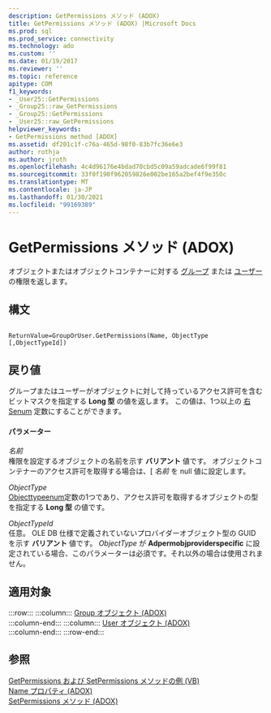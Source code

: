 ```yaml
---
description: GetPermissions メソッド (ADOX)
title: GetPermissions メソッド (ADOX) |Microsoft Docs
ms.prod: sql
ms.prod_service: connectivity
ms.technology: ado
ms.custom: ''
ms.date: 01/19/2017
ms.reviewer: ''
ms.topic: reference
apitype: COM
f1_keywords:
- _User25::GetPermissions
- _Group25::raw_GetPermissions
- _Group25::GetPermissions
- _User25::raw_GetPermissions
helpviewer_keywords:
- GetPermissions method [ADOX]
ms.assetid: df201c1f-c76a-465d-98f0-83b7fc36e6e3
author: rothja
ms.author: jroth
ms.openlocfilehash: 4c4d96176e4bdad70cbd5c09a59adcade6f99f81
ms.sourcegitcommit: 33f0f190f962059826e002be165a2bef4f9e350c
ms.translationtype: MT
ms.contentlocale: ja-JP
ms.lasthandoff: 01/30/2021
ms.locfileid: "99169389"
---
```

# <a name="getpermissions-method-adox"></a>GetPermissions メソッド (ADOX)
オブジェクトまたはオブジェクトコンテナーに対する [グループ](./group-object-adox.md) または [ユーザー](./user-object-adox.md) の権限を返します。  
  
## <a name="syntax"></a>構文  
  
```  
  
ReturnValue=GroupOrUser.GetPermissions(Name, ObjectType    [,ObjectTypeId])  
```  
  
## <a name="return-value"></a>戻り値  
 グループまたはユーザーがオブジェクトに対して持っているアクセス許可を含むビットマスクを指定する **Long 型** の値を返します。 この値は、1つ以上の [右 Senum](./rightsenum.md) 定数にすることができます。  
  
#### <a name="parameters"></a>パラメーター  
 *名前*  
 権限を設定するオブジェクトの名前を示す **バリアント** 値です。 オブジェクトコンテナーのアクセス許可を取得する場合は、[ *名前* を null 値に設定します。  
  
 *ObjectType*  
 [Objecttypeenum](./objecttypeenum.md)定数の1つであり、アクセス許可を取得するオブジェクトの型を指定する **Long 型** の値です。  
  
 *ObjectTypeId*  
 任意。 OLE DB 仕様で定義されていないプロバイダーオブジェクト型の GUID を示す **バリアント** 値です。 *ObjectType* が **Adpermobjproviderspecific** に設定されている場合、このパラメーターは必須です。それ以外の場合は使用されません。  
  
## <a name="applies-to"></a>適用対象  

:::row:::
    :::column:::
        [Group オブジェクト (ADOX)](./group-object-adox.md)  
    :::column-end:::
    :::column:::
        [User オブジェクト (ADOX)](./user-object-adox.md)  
    :::column-end:::
:::row-end:::

## <a name="see-also"></a>参照  
 [GetPermissions および SetPermissions メソッドの例 (VB)](./getpermissions-and-setpermissions-methods-example-vb.md)   
 [Name プロパティ (ADOX)](./name-property-adox.md)   
 [SetPermissions メソッド (ADOX)](./setpermissions-method-adox.md)